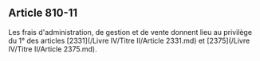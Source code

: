 Article 810-11
----
Les frais d'administration, de gestion et de vente donnent lieu au privilège du
1° des articles [2331](/Livre IV/Titre II/Article 2331.md) et [2375](/Livre IV/Titre II/Article 2375.md).
